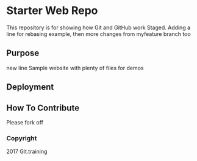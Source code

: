 # Starter Web Repo

This repository is for showing how Git and GitHub work
Staged. Adding a line for rebasing example, then
more changes from myfeature branch too

## Purpose
new line
Sample website with plenty of files for demos

## Deployment

## How To Contribute

Please fork off

### Copyright

2017 Git.training